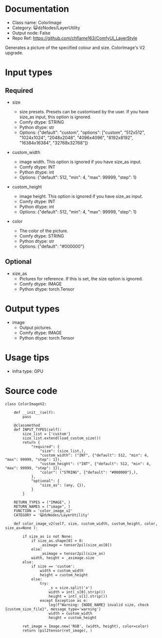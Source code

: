# Documentation
- Class name: ColorImage
- Category: 😺dzNodes/LayerUtility
- Output node: False
- Repo Ref: https://github.com/chflame163/ComfyUI_LayerStyle

Generates a picture of the specified colour and size. ColorImage's V2 upgrade.

# Input types

## Required

- size
    - size presets. Presets can be customised by the user. If you have size_as input, this option is ignored.
    - Comfy dtype: STRING
    - Python dtype: str
    - Options: {"default": "custom", "options": ["custom", "512x512", "1024x1024", "2048x2048", "4096x4096", "8192x8192", "16384x16384", "32768x32768"]}

- custom_width
    - image width. This option is ignored if you have size_as input.
    - Comfy dtype: INT
    - Python dtype: int
    - Options: {"default": 512, "min": 4, "max": 99999, "step": 1}

- custom_height
    - image height. This option is ignored if you have size_as input.
    - Comfy dtype: INT
    - Python dtype: int
    - Options: {"default": 512, "min": 4, "max": 99999, "step": 1}

- color
    - The color of the picture.
    - Comfy dtype: STRING
    - Python dtype: str
    - Options: {"default": "#000000"}

## Optional

- size_as
    - Pictures for reference. If this is set, the size option is ignored.
    - Comfy dtype: IMAGE
    - Python dtype: torch.Tensor

# Output types

- image
    - Output pictures.
    - Comfy dtype: IMAGE
    - Python dtype: torch.Tensor

# Usage tips
- Infra type: GPU

# Source code
```
class ColorImageV2:

    def __init__(self):
        pass

    @classmethod
    def INPUT_TYPES(self):
        size_list = ['custom']
        size_list.extend(load_custom_size())
        return {
            "required": {
                "size": (size_list,),
                "custom_width": ("INT", {"default": 512, "min": 4, "max": 99999, "step": 1}),
                "custom_height": ("INT", {"default": 512, "min": 4, "max": 99999, "step": 1}),
                "color": ("STRING", {"default": "#000000"},),
            },
            "optional": {
                "size_as": (any, {}),
            }
        }

    RETURN_TYPES = ("IMAGE", )
    RETURN_NAMES = ("image", )
    FUNCTION = 'color_image_v2'
    CATEGORY = '😺dzNodes/LayerUtility'

    def color_image_v2(self, size, custom_width, custom_height, color, size_as=None ):

        if size_as is not None:
            if size_as.shape[0] > 0:
                _asimage = tensor2pil(size_as[0])
            else:
                _asimage = tensor2pil(size_as)
            width, height = _asimage.size
        else:
            if size == 'custom':
                width = custom_width
                height = custom_height
            else:
                try:
                    _s = size.split('x')
                    width = int(_s[0].strip())
                    height = int(_s[1].strip())
                except Exception as e:
                    log(f"Warning: {NODE_NAME} invalid size, check {custom_size_file}", message_type='warning')
                    width = custom_width
                    height = custom_height

        ret_image = Image.new('RGB', (width, height), color=color)
        return (pil2tensor(ret_image), )
```
